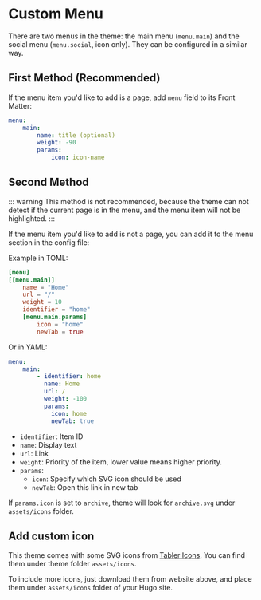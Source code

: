 # Custom Menu

There are two menus in the theme: the main menu (`menu.main`) and the social menu (`menu.social`, icon only). They can be configured in a similar way.

## First Method (Recommended)
If the menu item you'd like to add is a page, add `menu` field to its Front Matter:

```yaml
menu: 
    main:
        name: title (optional)
        weight: -90
        params:
            icon: icon-name
```

## Second Method

::: warning
This method is not recommended, because the theme can not detect if the current page is in the menu, and the menu item will not be highlighted.
:::

If the menu item you'd like to add is not a page, you can add it to the menu section in the config file:

Example in TOML:

```toml
[menu]
[[menu.main]]
    name = "Home"
    url = "/"
    weight = 10
    identifier = "home"
    [menu.main.params]
        icon = "home"
        newTab = true
```

Or in YAML: 

```yaml
menu:
    main:
        - identifier: home
          name: Home
          url: /
          weight: -100
          params:
            icon: home
            newTab: true
```

* `identifier`: Item ID
* `name`: Display text
* `url`: Link
* `weight`: Priority of the item, lower value means higher priority.
* `params`: 
  * `icon`: Specify which SVG icon should be used
  * `newTab`: Open this link in new tab

If `params.icon` is set to `archive`, theme will look for `archive.svg` under `assets/icons` folder.

## Add custom icon

This theme comes with some SVG icons from [Tabler Icons](https://tablericons.com). You can find them under theme folder `assets/icons`.

To include more icons, just download them from website above, and place them under `assets/icons` folder of your Hugo site.